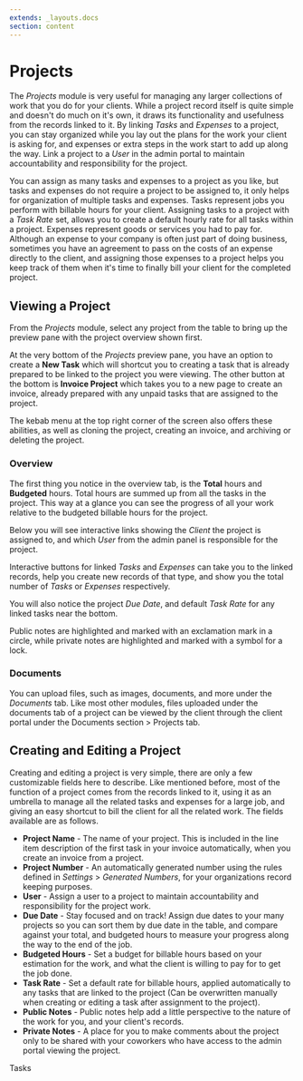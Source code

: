 ```yaml
---
extends: _layouts.docs
section: content
---
```


# Projects

The *Projects* module is very useful for managing any larger collections of work that you do for your clients.  While a project record itself is quite simple and doesn't do much on it's own, it draws its functionality and usefulness from the records linked to it.  By linking *Tasks* and *Expenses* to a project, you can stay organized while you lay out the plans for the work your client is asking for, and expenses or extra steps in the work start to add up along the way.  Link a project to a *User* in the admin portal to maintain accountability and responsibility for the project.  

You can assign as many tasks and expenses to a project as you like, but tasks and expenses do not require a project to be assigned to, it only helps for organization of multiple tasks and expenses. Tasks represent jobs you perform with billable hours for your client.  Assigning tasks to a project with a *Task Rate* set, allows you to create a default hourly rate for all tasks within a project.  Expenses represent goods or services you had to pay for.  Although an expense to your company is often just part of doing business, sometimes you have an agreement to pass on the costs of an expense directly to the client, and assigning those expenses to a project helps you keep track of them when it's time to finally bill your client for the completed project.

## Viewing a Project

From the *Projects* module, select any project from the table to bring up the preview pane with the project overview shown first.

At the very bottom of the *Projects* preview pane, you have an option to create a **New Task** which will shortcut you to creating a task that is already prepared to be linked to the project you were viewing.  The other button at the bottom is **Invoice Project** which takes you to a new page to create an invoice, already prepared with any unpaid tasks that are assigned to the project.

The kebab menu at the top right corner of the screen also offers these abilities, as well as cloning the project, creating an invoice, and archiving or deleting the project.

### Overview

The first thing you notice in the overview tab, is the **Total** hours and **Budgeted** hours.  Total hours are summed up from all the tasks in the project.  This way at a glance you can see the progress of all your work relative to the budgeted billable hours for the project.  

Below you will see interactive links showing the *Client* the project is assigned to, and which *User* from the admin panel is responsible for the project.

Interactive buttons for linked *Tasks* and *Expenses* can take you to the linked records, help you create new records of that type, and show you the total number of *Tasks* or *Expenses* respectively.

You will also notice the project *Due Date*, and default *Task Rate* for any linked tasks near the bottom.  

Public notes are highlighted and marked with an exclamation mark in a circle, while private notes are highlighted and marked with a symbol for a lock.

### Documents

You can upload files, such as images, documents, and more under the *Documents* tab.  Like most other modules, files uploaded under the documents tab of a project can be viewed by the client through the client portal under the Documents section > Projects tab.

## Creating and Editing a Project

Creating and editing a project is very simple, there are only a few customizable fields here to describe.  Like mentioned before, most of the function of a project comes from the records linked to it, using it as an umbrella to manage all the related tasks and expenses for a large job, and giving an easy shortcut to bill the client for all the related work.  The fields available are as follows.

* **Project Name** - The name of your project.  This is included in the line item description of the first task in your invoice automatically, when you create an invoice from a project.
* **Project Number** - An automatically generated number using the rules defined in *Settings* > *Generated Numbers*, for your organizations record keeping purposes.
* **User** - Assign a user to a project to maintain accountability and responsibility for the project work.
* **Due Date** - Stay focused and on track!  Assign due dates to your many projects so you can sort them by due date in the table, and compare against your total, and budgeted hours to measure your progress along the way to the end of the job.
* **Budgeted Hours** - Set a budget for billable hours based on your estimation for the work, and what the client is willing to pay for to get the job done.
* **Task Rate** - Set a default rate for billable hours, applied automatically to any tasks that are linked to the project (Can be overwritten manually when creating or editing a task after assignment to the project).
* **Public Notes** - Public notes help add a little perspective to the nature of the work for you, and your client's records.
* **Private Notes** - A place for you to make comments about the project only to be shared with your coworkers who have access to the admin portal viewing the project.

<x-next url=/docs/tasks>Tasks</x-next>
